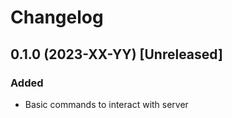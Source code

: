 # Changelog

## 0.1.0 (2023-XX-YY) [Unreleased]

### Added

- Basic commands to interact with server
